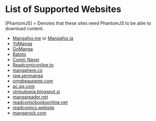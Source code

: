# List of Supported Websites

[PhantomJS] = Denotes that these sites need PhantomJS to be able to download content.

* [Mangafox.me](http://mangafox.me/) or [Mangafox.la](http://mangafox.la/)
* [YoManga](http://yomanga.co/)
* [GoManga](http://gomanga.co/)
* [Batoto](http://bato.to/)
* [Comic Naver](http://comic.naver.com/index.nhn)
* [Readcomiconline.to](http://readcomiconline.to/)
* [mangahere.co](http://mangahere.co/)
* [raw.senmanga](http://raw.senmanga.com/)
* [omgbeaupeep.com](http://www.omgbeaupeep.com/)
* [ac.qq.com](http://ac.qq.com)
* [striputopija.blogspot.si](http://striputopija.blogspot.si/)
* [mangareader.net](http://www.mangareader.net/)
* [readcomicbooksonline.net](http://readcomicbooksonline.net/)
* [readcomics.website](http://www.readcomics.website/)
* [mangarock.com](https://mangarock.com/)